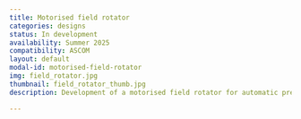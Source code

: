 ```yaml
---
title: Motorised field rotator
categories: designs
status: In development
availability: Summer 2025
compatibility: ASCOM
layout: default
modal-id: motorised-field-rotator
img: field_rotator.jpg
thumbnail: field_rotator_thumb.jpg
description: Development of a motorised field rotator for automatic precision framing. 

---
```

